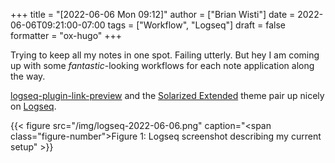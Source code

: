 +++
title = "[2022-06-06 Mon 09:12]"
author = ["Brian Wisti"]
date = 2022-06-06T09:21:00-07:00
tags = ["Workflow", "Logseq"]
draft = false
formatter = "ox-hugo"
+++

Trying to keep all my notes in one spot. Failing utterly. But hey I am coming up with some _fantastic_-looking workflows for each note application along the way.

[logseq-plugin-link-preview](https://github.com/pengx17/logseq-plugin-link-preview) and the [Solarized Extended](https://github.com/yoyurec/logseq-solarized-extended-theme) theme pair up nicely on [Logseq](https://logseq.com).

{{< figure src="/img/logseq-2022-06-06.png" caption="<span class=\"figure-number\">Figure 1: </span>Logseq screenshot describing my current setup" >}}
